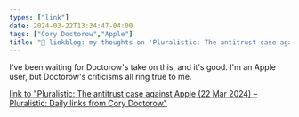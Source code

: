 ```yaml
---
types: ["link"]
date: 2024-03-22T13:34:47-04:00
tags: ["Cory Doctorow","Apple"]
title: "🔗 linkblog: my thoughts on 'Pluralistic: The antitrust case against Apple (22 Mar 2024) – Pluralistic: Daily links from Cory Doctorow'"
---
```

I've been waiting for Doctorow's take on this, and it's good. I'm an Apple user, but Doctorow's criticisms all ring true to me.

[link to "Pluralistic: The antitrust case against Apple (22 Mar 2024) – Pluralistic: Daily links from Cory Doctorow"](https://pluralistic.net/2024/03/22/reality-distortion-field/)
